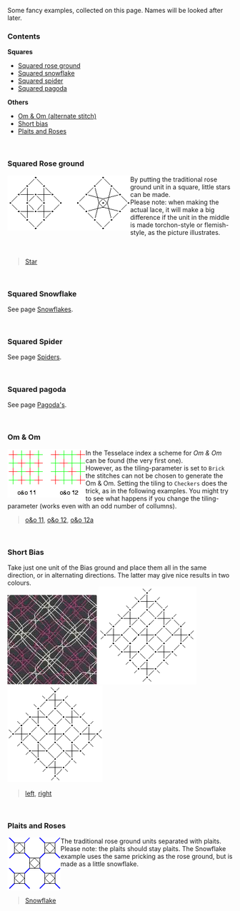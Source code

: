 Some fancy examples, collected on this page. Names will be looked after later.    

### Contents
**Squares**
* [Squared rose ground](#squared-rose-ground)
* [Squared snowflake](#squared-snowflake)
* [Squared spider](#squared-spider)
* [Squared pagoda](#squared-pagoda)
<p>

**Others**
* [Om & Om (alternate stitch)](#om--om)
* [Short bias](#short-bias)
* [Plaits and Roses](#plaits-and-roses)
<br>

### Squared Rose ground
<img alt="torchon-flemish" align="left" src="https://github.com/MAETempels/MAE-gf/blob/master/images_wt/gf-tor-vl.png">

By putting the traditional rose ground unit in a square, little stars can be made.<br>
Please note: when making the actual lace, it will make a big difference if the unit in the middle is made torchon-style or flemish-style, as the picture illustrates.
<br><br><br>

> [Star][G-0112]
<p><br>

### Squared Snowflake
See page [Snowflakes](https://github.com/MAETempels/MAE-gf/wiki/Snowflakes/#squared-snowflake).
<p><br>

### Squared Spider
See page [Spiders](https://github.com/MAETempels/MAE-gf/wiki/Spiders#spiders-in-a-square).
<p><br>

### Squared pagoda
See page [Pagoda's](https://github.com/MAETempels/MAE-gf/wiki/Pagoda's-or-Triangular-grounds#pagoda-in-a-square). 
<p><br>

### Om & Om
<img alt="om & om" align="left" src="https://github.com/MAETempels/MAE-gf/blob/master/images_wt/gf-oeno-11.png">

In the Tesselace index a scheme for <i>Om & Om</i> can be found (the very first one).<br>
However, as the tiling-parameter is set to `Brick` the stitches can not be chosen to generate the Om & Om. Setting the tiling to `Checkers` does the trick, as in the following examples. You might try to see what happens if you change the tiling-parameter (works even with an odd number of collumns).
<br>     
> [o&o 11][oo-11], [o&o 12][oo-12], [o&o 12a][oo-12a]
<p><br>

### Short Bias
Take just one unit of the Bias ground and place them all in the same direction, or in alternating directions. The latter may give nice results in two colours.<br>
![short bias foto][foto-0228-OGy] ![short bias 1][pic-0228-OG] ![short bias 2][pic-0228-OGy]
> [left][G-0228-OG], [right][G-0228-OGy]
<p><br>

### Plaits and Roses
<img alt="fusion" align="left" src="https://github.com/MAETempels/MAE-gf/blob/master/images_wt/gf-fusion.png">
The traditional rose ground units separated with plaits. Please note: the plaits should stay plaits. The Snowflake example uses the same pricking as the rose ground, but is made as a little snowflake.
<br><br><br><br>

> [Snowflake][G-0342]  
<p><br>


[pic-tor-flem]: https://github.com/MAETempels/MAE-gf/blob/master/images_wt/gf-tor-vl.png
[pic-fusion]: https://github.com/MAETempels/MAE-gf/blob/master/images_wt/gf-fusion.png
[pic-0306-OIv]: https://github.com/MAETempels/MAE-gf/blob/master/images_wt/gf%200301%20wt.png
[pic-0228-OG]: https://github.com/MAETempels/MAE-gf/blob/master/images_wt/gf%200228-OG.png
[pic-0228-OGy]: https://github.com/MAETempels/MAE-gf/blob/master/images_wt/gf%200228%20OGy.png
[pic-oeno]: https://github.com/MAETempels/MAE-gf/blob/master/images_wt/gf-oeno-11.png

[foto-0228-OGy]: https://github.com/MAETempels/MAE-gf/blob/master/photos/gf-0228-foto.jpg

[G-0112]: https://d-bl.github.io/GroundForge/index.html?m=586-21%0A-48317%0A5-4-7-%0A%3Bbricks%3B16%3B16%3B0%3B0&s1=ctctt%20E3%3Dc%20A3%3Dc%20E2%3Dctt%20A2%3Dctt%20A1%3Dctcl%20E1%3Dctcr%20F2%3Dctct%20F3%3Dctct
[G-0342]: https://d-bl.github.io/GroundForge/index.html?m=--B-C---%0A-E-5-O-K%0A5-----5-%0A-------5%3Bbricks%3B24%3B24%3B0%3B0&s1=ct%20H4%3Dctctctctc%20D4%3Dctctctctc%20B2%3Dctct%20A3%3Dcr%20C3%3Dcl%20B4%3Dc
[G-0306]: https://d-bl.github.io/GroundForge/index.html?m=5--5--%0A-C632B%0A566-22%3Bbricks%3B16%3B16%3B0%3B0&s1=ctctt%20E1%3Dct%20A1%3Dct%20F2%3Dct%20B3%3Dctl%20D3%3Dctr%20F3%3Dctct
[G-0228-OG]: https://d-bl.github.io/GroundForge/index.html?m=86-5%0A4-5-%3Bbricks%3B16%3B16%3B0%3B0&s1=ctc%20C1%3Dtct
[G-0228-OGy]: https://d-bl.github.io/GroundForge/index.html?m=15-2%0A7-5-%0A-586%0A5-4-%3Bchecker%3B16%3B16%3B0%3B0&s1=ctc%20A3%3Dtct%20C1%3Dtct

[oo-11]: https://d-bl.github.io/GroundForge/index.html?m=88%0A11%3Bchecker%3B24%3B24%3B0%3B0&s1=ct%20A1%3Dctct%20B2%3Dctct
[oo-12a]: https://d-bl.github.io/GroundForge/index.html?m=888%0A111%3Bchecker%3B24%3B24%3B0%3B0&s1=ctct%20A1%3Dct%20C1%3Dct
[oo-12]: https://d-bl.github.io/GroundForge/index.html?m=888%0A111%0A888%0A111%0A888%0A111%3Bchecker%3B24%3B24%3B0%3B0&s1=ct%20A1%3Dctct%20B2%3Dctct%20C3%3Dctct%20A4%3Dctct%20B5%3Dctct%20C6%3Dctct
